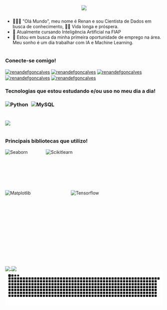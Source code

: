 
<h1 align="center">
    <img src="https://readme-typing-svg.herokuapp.com/?font=Righteous&size=35&center=true&vCenter=true&width=500&height=70&duration=4000&lines=Renan+de+França+Gonçalves;"/>
</h1>

- 🧑🏽‍💻 "Olá Mundo", meu nome é Renan e sou Cientista de Dados em busca de conhecimento, 🖖🏽 Vida longa e próspera.
- 🌱 Atualmente cursando Inteligência Artificial na FIAP
- 🔭 Estou em busca da minha primeira oportunidade de emprego na área. Meu sonho é um dia trabalhar com IA e Machine Learning.

#


<img align="right" alt="" height="190px" src="https://media1.tenor.com/m/JwRNTvlcBF4AAAAC/mario-super-mario.gif">

<h3 align="left">Conecte-se comigo!</h3>
<p align="left">
<a href="https://linkedin.com/in/renandefgoncalves" target="blank"><img align="center" src="https://raw.githubusercontent.com/rahuldkjain/github-profile-readme-generator/master/src/images/icons/Social/linked-in-alt.svg" alt="renandefgoncalves" height="30" width="40" /></a>
<a href="https://kaggle.com/renandefgoncalves" target="blank"><img align="center" src="https://raw.githubusercontent.com/rahuldkjain/github-profile-readme-generator/master/src/images/icons/Social/kaggle.svg" alt="renandefgoncalves" height="30" width="40" /></a>
<a href="https://stackoverflow.com/users/27956790/renan-de-fran%c3%a7a-gon%c3%a7alves" target="blank"><img align="center" src="https://raw.githubusercontent.com/rahuldkjain/github-profile-readme-generator/master/src/images/icons/Social/stack-overflow.svg" alt="renandefgoncalves" height="30" width="40" /></a>
<a href="https://dev.to/renandefgoncalves" target="blank"><img align="center" src="https://media2.dev.to/dynamic/image/quality=100/https://dev-to-uploads.s3.amazonaws.com/uploads/logos/resized_logo_UQww2soKuUsjaOGNB38o.png" alt="renandefgoncalves" height="30" width="40" /></a>
<a href="https://instagram.com/renandefgoncalves" target="blank"><img align="center" src="https://raw.githubusercontent.com/rahuldkjain/github-profile-readme-generator/master/src/images/icons/Social/instagram.svg" alt="renandefgoncalves" height="30" width="40" /></a>
</p>

### Tecnologias que estou estudando e/ou uso no meu dia a dia!
<h3 align="left" style="display: flex; flex-wrap: wrap; gap: 10px;">
    <img align="center" alt="Python" src="https://img.shields.io/badge/Python-3776AB?style=for-the-badge&height=28px"/>
    <img align="center" alt="MySQL" src="https://img.shields.io/badge/MySQL-00718B?style=for-the-badge&height=28px"/>   
</h3>

#

<img align="center" src="https://github-readme-stats.vercel.app/api/top-langs/?username=renandefgoncalves&size_weight=0.5&count_weight=0.5&theme=dracula" style="height:12em;"></br>

#

### Principais bibliotecas que utilizo!
<p align="left" style="display: flex; flex-wrap: wrap; gap: 10px;">
  <img align="center" alt="Seaborn" height="120" width="120" src="https://user-images.githubusercontent.com/315810/92254613-279c8000-ee9f-11ea-9b73-5622a7d95f3f.png"/>
  <img align="center" alt="Scikitlearn" height="120" width="200" src="https://cdn.jsdelivr.net/gh/devicons/devicon@latest/icons/scikitlearn/scikitlearn-original.svg"/>
  <img align="center" alt="Matplotlib" height="170" width="200" src="https://cdn.jsdelivr.net/gh/devicons/devicon@latest/icons/matplotlib/matplotlib-original-wordmark.svg"/> 
  <img align="center" alt="Tensorflow" height="170" width="200" src="https://cdn.jsdelivr.net/gh/devicons/devicon@latest/icons/tensorflow/tensorflow-original-wordmark.svg"/>
</p><br>

#
    
<div>
    <a href="https://github.com/renandefgoncalves">
    <img align="center" src="https://github-readme-stats.vercel.app/api?username=renandefgoncalves&show_icons=true&theme=dracula" style="height:11em;">
    <img align="center" src="https://github-readme-streak-stats.herokuapp.com/?user=renandefgoncalves&show_icons=true&theme=dracula" style="height:11em;"/>
</div>

<picture align="center">
  <source media="(prefers-color-scheme: dark)" srcset="https://raw.githubusercontent.com/renandefgoncalves/renandefgoncalves/output/github-contribution-grid-snake-dark.svg">
  <source media="(prefers-color-scheme: light)" srcset="https://raw.githubusercontent.com/renandefgoncalves/renandefgoncalves/output/github-contribution-grid-snake-dark.svg">
  <img align="center" alt="github contribution grid snake animation" src="https://raw.githubusercontent.com/renandefgoncalves/renandefgoncalves/output/github-contribution-grid-snake.svg">
</picture>
